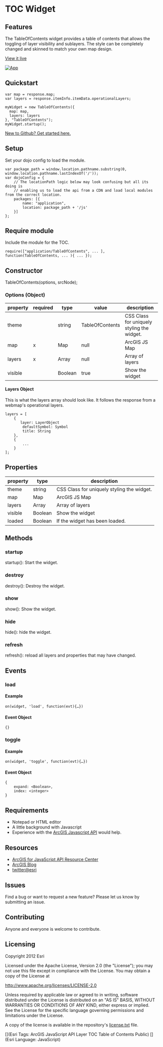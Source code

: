 # TOC Widget

## Features
The TableOfContents widget provides a table of contents that allows the toggling of layer visibility and sublayers.  The style can be completely changed and skinned to match your own map design.

[View it live](http://driskull.github.io/arcgis-dijit-table-of-contents/)

[![App](https://raw.github.com/driskull/arcgis-dijit-table-of-contents/master/images/TableOfContents.png)](http://driskull.github.io/arcgis-dijit-table-of-contents/)

## Quickstart
	var map = response.map;
    var layers = response.itemInfo.itemData.operationalLayers;
  
    myWidget = new TableOfContents({
      map: map,
      layers: layers
    }, "TableOfContents");
    myWidget.startup();

 [New to Github? Get started here.](https://github.com/)
 

## Setup
Set your dojo config to load the module.

	var package_path = window.location.pathname.substring(0, window.location.pathname.lastIndexOf('/'));
	var dojoConfig = {
		// The locationPath logic below may look confusing but all its doing is 
		// enabling us to load the api from a CDN and load local modules from the correct location.
		packages: [{
			name: "application",
			location: package_path + '/js'
		}]
	};

## Require module
Include the module for the TOC.

	require(["application/TableOfContents", ... ], function(TableOfContents, ... ){ ... });

## Constructor

TableOfContents(options, srcNode);

### Options (Object)
|property|required|type|value|description|
|---|---|---|---|---|
|theme||string|TableOfContents|CSS Class for uniquely styling the widget.|
|map|x|Map|null|ArcGIS JS Map|
|layers|x|Array|null|Array of layers|
|visible||Boolean|true|Show the widget|

#### Layers Object
This is what the layers array should look like. It follows the response from a webmap's operational layers.

	layers = [
    	{
     	   layer: LayerObject
    	    defaultSymbol: Symbol
    	    title: String
    	},
    	{
    		...
    	}
	];


## Properties
|property|type|description|
|---|---|---|
|theme|string|CSS Class for uniquely styling the widget.|
|map|Map|ArcGIS JS Map|
|layers|Array|Array of layers|
|visible|Boolean|Show the widget|
|loaded|Boolean|If the widget has been loaded.|

## Methods
### startup
startup(): Start the widget.
### destroy
destroy(): Destroy the widget.
### show
show(): Show the widget.
### hide
hide(): hide the widget.
### refresh
refresh(): reload all layers and properties that may have changed.

## Events
### load
#### Example
	on(widget, 'load', function(evt){…})
#### Event Object
	{}
	
	
### toggle
#### Example
	on(widget, 'toggle', function(evt){…})
#### Event Object
	{
		expand: <Boolean>,
        index: <integer>
	}
	


## Requirements

* Notepad or HTML editor
* A little background with Javascript
* Experience with the [ArcGIS Javascript API](http://www.esri.com/) would help.

## Resources

* [ArcGIS for JavaScript API Resource Center](http://help.arcgis.com/en/webapi/javascript/arcgis/index.html)
* [ArcGIS Blog](http://blogs.esri.com/esri/arcgis/)
* [twitter@esri](http://twitter.com/esri)

## Issues

Find a bug or want to request a new feature?  Please let us know by submitting an issue.

## Contributing

Anyone and everyone is welcome to contribute.

## Licensing
Copyright 2012 Esri

Licensed under the Apache License, Version 2.0 (the "License");
you may not use this file except in compliance with the License.
You may obtain a copy of the License at

   http://www.apache.org/licenses/LICENSE-2.0

Unless required by applicable law or agreed to in writing, software
distributed under the License is distributed on an "AS IS" BASIS,
WITHOUT WARRANTIES OR CONDITIONS OF ANY KIND, either express or implied.
See the License for the specific language governing permissions and
limitations under the License.

A copy of the license is available in the repository's [license.txt](https://raw.github.com/Esri/geocoder-search-widget-js/master/license.txt) file.

[](Esri Tags: ArcGIS JavaScript API Layer TOC Table of Contents Public)
[](Esri Language: JavaScript)